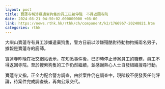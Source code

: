 ```yaml
---
layout: post
title: 寶蓮寺稱涉嫌遺棄狗隻的員工已被停職　不得返回寺院
date: 2024-08-21 04:50:02.000000000 +08:00
link: https://news.rthk.hk/rthk/ch/component/k2/1766967-20240821.htm
categories: rthk
---
```


大嶼山寶蓮寺有員工涉嫌遺棄狗隻，警方日前以涉嫌殘酷對待動物拘捕兩名男子，據報是寶蓮寺的廚師。

寶蓮寺昨晚在社交網站表示，在知悉事件後，已即時停止涉案員工的職務，員工不得返回寺院。至於搜索狗隻的工作仍然繼續，並感謝熱心人士自發組織搜尋行動。

寶蓮寺又指，正全力配合警方調查，由於案件仍在調查中，現階段不便發表任何評論，待案件完成調查後，再向公眾交代。
